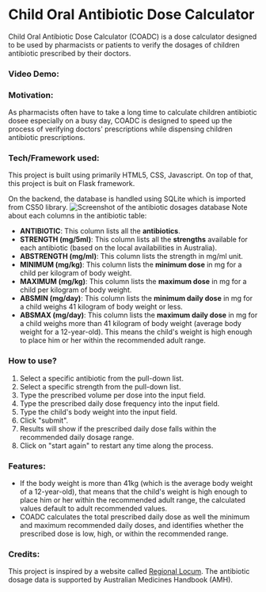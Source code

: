 # Child Oral Antibiotic Dose Calculator
Child Oral Antibiotic Dose Calculator (COADC) is a dose calculator designed to be used by pharmacists or patients to verify the dosages of children antibiotic prescribed by their doctors.
### Video Demo:  <URL HERE>

### Motivation:
As pharmacists often have to take a long time to calculate children antibiotic dosee especially on a busy day, COADC is designed to speed up the process of verifying doctors' prescriptions while dispensing children antibiotic prescriptions.

### Tech/Framework used:
This project is built using primarily HTML5, CSS, Javascript. On top of that, this project is buit on Flask framework.

On the backend, the database is handled using SQLite which is imported from CS50 library.
![Screenshot of the antibiotic dosages database](project/Screenshot1.png)
Note about each columns in the antibiotic table:
* **ANTIBIOTIC**: This column lists all the **antibiotics**.
* **STRENGTH (mg/5ml)**: This column lists all the **strengths** available for each antibiotic (based on the local availabilities in Australia).
* **ABSTRENGTH (mg/ml)**: This column lists the strength in mg/ml unit.
* **MINIMUM (mg/kg)**: This column lists the **minimum dose** in mg for a child per kilogram of body weight.
* **MAXIMUM (mg/kg)**: This column lists the **maximum dose** in mg for a child per kilogram of body weight.
* **ABSMIN (mg/day)**: This column lists the **minimum daily dose** in mg for a child weighs 41 kilogram of body weight or less.
* **ABSMAX (mg/day)**: This column lists the **maximum daily dose** in mg for a child weighs more than 41 kilogram of body weight (average body weight for a 12-year-old). This means the child's weight is high enough to place him or her within the recommended adult range.

### How to use?
1. Select a specific antibiotic from the pull-down list.
2. Select a specific strength from the pull-down list.
3. Type the prescribed volume per dose into the input field.
4. Type the prescribed daily dose frequency into the input field.
5. Type the child's body weight into the input field.
6. Click "submit".
7. Results will show if the prescribed daily dose falls within the recommended daily dosage range.
8. Click on "start again" to restart any time along the process.

### Features:
* If the body weight is more than 41kg (which is the average body weight of a 12-year-old), that means that the child's weight is high enough to place him or her within the recommended adult range, the calculated values default to adult recommended values.
* COADC calculates the total prescribed daily dose as well the minimum and maximum recommended daily doses, and identifies whether the prescribed dose is low, high, or within the recommended range.


### Credits:
This project is inspired by a website called [Regional Locum](https://www.regionallocum.com.au/calculator). The antibiotic dosage data is supported by Australian Medicines Handbook (AMH).